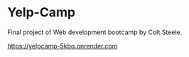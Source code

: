 # Yelp-Camp

Final project of Web development bootcamp by Colt Steele.

https://yelpcamp-5kbq.onrender.com
